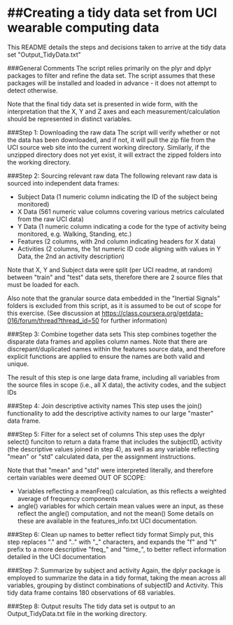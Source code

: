 ##Creating a tidy data set from UCI wearable computing data
============
This README details the steps and decisions taken to arrive at the tidy data set "Output_TidyData.txt"

###General Comments
The script relies primarily on the plyr and dplyr packages to filter and refine the data set. The script assumes that these packages will be installed and loaded in advance - it does not attempt to detect otherwise.

Note that the final tidy data set is presented in wide form, with the interpretation that the X, Y and Z axes and each measurement/calculation should be represented in distinct variables.

###Step 1: Downloading the raw data
The script will verify whether or not the data has been downloaded, and if not, it will pull the zip file from the UCI source web site into the current working directory. Similarly, if the unzipped directory does not yet exist, it will extract the zipped folders into the working directory.

###Step 2: Sourcing relevant raw data
The following relevant raw data is sourced into independent data frames:
* Subject Data (1 numeric column indicating the ID of the subject being monitored)
* X Data (561 numeric value columns covering various metrics calculated from the raw UCI data)
* Y Data (1 numeric column indicating a code for the type of activity being monitored, e.g. Walking, Standing, etc.)
* Features (2 columns, with 2nd column indicating headers for X data)
* Activities (2 columns, the 1st numeric ID code aligning with values in Y Data, the 2nd an activity description)

Note that X, Y and Subject data were split (per UCI readme, at random) between "train" and "test" data sets, therefore there are 2 source files that must be loaded for each.

Also note that the granular source data embedded in the "Inertial Signals" folders is excluded from this script, as it is assumed to be out of scope for this exercise. (See discussion at https://class.coursera.org/getdata-016/forum/thread?thread_id=50 for further information)

###Step 3: Combine together data sets
This step combines together the disparate data frames and applies column names. Note that there are discrepant/duplicated names within the features source data, and therefore explicit functions are applied to ensure the names are both valid and unique. 

The result of this step is one large data frame, including all variables from the source files in scope (i.e., all X data), the activity codes, and the subject IDs

###Step 4: Join descriptive activity names
This step uses the join() functionality to add the descriptive activity names to our large "master" data frame.

###Step 5: Filter for a select set of columns
This step uses the dplyr select() funciton to return a data frame that includes the subjectID, activity (the descriptive values joined in step 4), as well as any variable reflecting "mean" or "std" calculated data, per the assignment instructions.

Note that that "mean" and "std" were interpreted literally, and therefore certain variables were deemed OUT OF SCOPE:
* Variables reflecting a meanFreq() calculation, as this reflects a weighted average of frequency components 
* angle() variables for which certain mean values were an input, as these reflect the angle() computation, and not the mean()
Some details on these are available in the features_info.txt UCI documentation.

###Step 6: Clean up names to better reflect tidy format
Simply put, this step replaces "." and ".." with "\_" characters, and expands the "f" and "t" prefix to a more descriptive "freq\_" and "time\_", to better reflect information detailed in the UCI documentation

###Step 7: Summarize by subject and activity
Again, the dplyr package is employed to summarize the data in a tidy format, taking the mean across all variables, grouping by distinct combinations of subjectID and Activity. This tidy data frame contains 180 observations of 68 variables.

###Step 8: Output results
The tidy data set is output to an Output_TidyData.txt file in the working directory.
